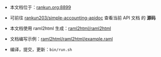 - 本文档位于：[rankun.org:8899](http://rankun.org:8899/)

- 可前往 [rankun203/simple-accounting-apidoc](https://coding.net/u/rankun203/p/simple-accounting-apidoc) 查看当前 API 文档 的 **源码**

- 本文档使用 raml2html 生成：[raml2html/raml2html](https://github.com/raml2html/raml2html)

- 文档编写示例：[raml2html/raml2html/example.raml](https://github.com/raml2html/raml2html/blob/master/examples/example.raml)

- 编译，提交，更新：`bin/run.sh`